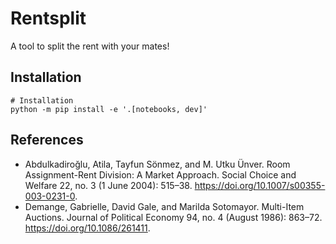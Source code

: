 # Rentsplit
A tool to split the rent with your mates!


## Installation
```
# Installation
python -m pip install -e '.[notebooks, dev]'
```

## References

- Abdulkadiroğlu, Atila, Tayfun Sönmez, and M. Utku Ünver. Room Assignment-Rent Division: A Market Approach. Social Choice and Welfare 22, no. 3 (1 June 2004): 515–38. https://doi.org/10.1007/s00355-003-0231-0.
- Demange, Gabrielle, David Gale, and Marilda Sotomayor. Multi-Item Auctions. Journal of Political Economy 94, no. 4 (August 1986): 863–72. https://doi.org/10.1086/261411.

